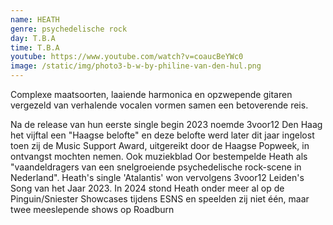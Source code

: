 ```yaml
---
name: HEATH
genre: psychedelische rock
day: T.B.A
time: T.B.A
youtube: https://www.youtube.com/watch?v=coaucBeYWc0
image: /static/img/photo3-b-w-by-philine-van-den-hul.png
---
```

Complexe maatsoorten, laaiende harmonica en opzwepende gitaren vergezeld van verhalende vocalen vormen samen een betoverende reis. 

Na de release van hun eerste single begin 2023 noemde 3voor12 Den Haag het vijftal een "Haagse belofte" en deze belofte werd later dit jaar ingelost toen zij de Music Support Award, uitgereikt door de Haagse Popweek, in ontvangst mochten nemen. Ook muziekblad Oor bestempelde Heath als "vaandeldragers van een snelgroeiende psychedelische rock-scene in Nederland". Heath's single 'Atalantis' won vervolgens 3voor12 Leiden's Song van het Jaar 2023. In 2024 stond Heath onder meer al op de Pinguin/Sniester Showcases tijdens ESNS en speelden zij niet één, maar twee meeslepende shows op Roadburn